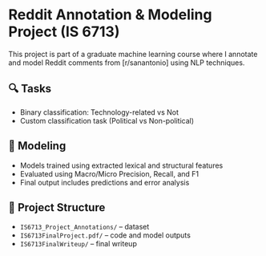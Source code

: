 # Reddit Annotation & Modeling Project (IS 6713)

This project is part of a graduate machine learning course where I annotate and model Reddit comments from [r/sanantonio] using NLP techniques.

## 🔍 Tasks

- Binary classification: Technology-related vs Not
- Custom classification task (Political vs Non-political)

## 🤖 Modeling

- Models trained using extracted lexical and structural features
- Evaluated using Macro/Micro Precision, Recall, and F1
- Final output includes predictions and error analysis

## 📂 Project Structure

- `IS6713_Project_Annotations/` – dataset
- `IS6713FinalProject.pdf/` – code and model outputs
- `IS6713FinalWriteup/` – final writeup
